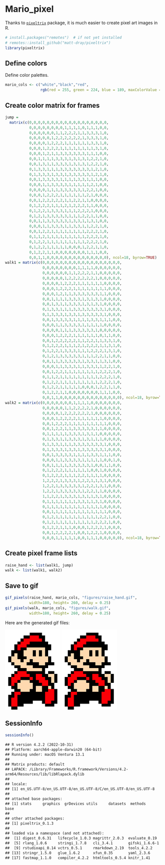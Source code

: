 Mario_pixel
================

Thanks to [`pixeltrix`](https://github.com/matt-dray/pixeltrix) package,
it is much easier to create pixel art images in R.

``` r
# install.packages("remotes")  # if not yet installed
# remotes::install_github("matt-dray/pixeltrix")
library(pixeltrix)
```

## Define colors

Define color palettes.

``` r
mario_cols <- c("white","black","red",
                rgb(red = 255, green = 224, blue = 189, maxColorValue = 255))
```

## Create color matrix for frames

``` r
jump =
  matrix(c(0,0,0,0,0,0,0,0,0,0,0,0,0,0,0,0,0,0,
           0,0,0,0,0,0,0,0,1,1,1,1,0,1,1,1,0,0,
           0,0,0,0,0,0,1,1,2,2,2,1,1,3,3,3,1,0,
           0,0,0,0,0,1,2,2,2,2,2,2,1,3,3,3,1,0,
           0,0,0,0,1,2,2,2,1,1,1,1,1,1,3,3,1,0,
           0,0,0,1,2,2,2,1,1,1,1,1,1,1,1,3,1,0,
           0,0,0,1,2,1,1,3,3,3,3,3,3,1,1,1,0,0,
           0,0,1,1,1,1,3,3,3,1,3,1,3,1,2,2,1,0,
           0,0,1,3,1,1,3,3,3,1,3,1,3,1,2,2,1,0,
           0,1,3,3,1,1,1,3,3,3,3,3,3,3,1,2,1,0,
           0,1,3,3,3,1,3,3,1,3,3,3,3,3,1,2,1,0,
           0,0,1,3,3,3,3,1,1,1,1,3,3,1,1,1,0,0,
           0,0,0,1,1,3,3,3,3,1,1,1,1,1,2,1,0,0,
           0,0,0,0,1,1,1,3,3,3,3,3,1,2,2,1,0,0,
           0,0,0,1,2,2,2,1,1,1,1,1,1,2,1,0,0,0,
           0,0,1,2,2,2,2,2,1,1,2,2,1,1,0,0,0,0,
           0,1,2,2,2,1,1,1,2,1,2,2,2,1,1,0,0,0,
           0,1,2,2,1,3,3,3,1,1,1,2,2,2,1,0,0,0,
           0,1,2,1,3,3,3,3,3,1,1,1,2,2,1,1,0,0,
           0,0,1,1,3,3,3,3,3,1,3,3,1,1,3,1,0,0,
           0,0,0,1,1,3,3,3,1,1,3,3,1,1,2,2,1,0,
           0,0,1,2,2,1,1,1,1,1,1,1,1,2,2,2,1,0,
           0,1,1,2,1,1,1,1,1,1,1,1,1,2,2,2,1,0,
           0,1,2,2,1,1,1,1,1,1,1,1,1,2,2,2,1,0,
           0,1,2,2,1,1,1,1,1,0,0,0,1,2,2,1,1,0,
           0,1,2,2,1,1,0,0,0,0,0,0,0,1,1,1,0,0,
           0,0,1,1,0,0,0,0,0,0,0,0,0,0,0,0,0,0), ncol=18, byrow=TRUE)
walk1 = matrix(c(0,0,0,0,0,0,0,0,0,0,0,0,0,0,0,0,0,0,
                 0,0,0,0,0,0,0,0,1,1,1,1,0,0,0,0,0,0,
                 0,0,0,0,0,0,1,1,2,2,2,1,1,0,0,0,0,0,
                 0,0,0,0,0,1,2,2,2,2,2,2,1,0,0,0,0,0,
                 0,0,0,0,1,2,2,2,1,1,1,1,1,1,0,0,0,0,
                 0,0,0,1,2,2,2,1,1,1,1,1,1,1,1,0,0,0,
                 0,0,0,1,2,1,1,3,3,3,3,3,3,1,1,0,0,0,
                 0,0,1,1,1,1,3,3,3,1,3,1,3,1,0,0,0,0,
                 0,0,1,3,1,1,3,3,3,1,3,1,3,1,0,0,0,0,
                 0,1,3,3,1,1,1,3,3,3,3,3,3,3,1,0,0,0,
                 0,1,3,3,3,1,3,3,1,3,3,3,3,3,1,0,0,0,
                 0,0,1,3,3,3,3,1,1,1,1,3,3,1,1,1,0,0,
                 0,0,0,1,1,3,3,3,3,1,1,1,1,1,0,0,0,0,
                 0,0,0,0,1,1,1,3,3,3,3,3,1,0,0,0,0,0,
                 0,0,0,1,2,2,2,1,1,1,1,1,1,0,1,1,0,0,
                 0,0,1,2,2,2,2,2,1,1,2,2,1,1,3,3,1,0,
                 0,1,2,2,2,1,1,1,2,1,2,2,2,1,1,3,1,0,
                 0,1,2,2,1,3,3,3,1,1,1,2,2,2,1,3,1,0,
                 0,1,2,1,3,3,3,3,3,1,1,1,2,2,1,1,0,0,
                 0,0,1,1,3,3,3,3,3,1,3,3,1,1,3,1,0,0,
                 0,0,0,1,1,3,3,3,1,1,3,3,1,1,2,2,1,0,
                 0,0,1,2,2,1,1,1,1,1,1,1,1,2,2,2,1,0,
                 0,1,1,2,1,1,1,1,1,1,1,1,1,2,2,2,1,0,
                 0,1,2,2,1,1,1,1,1,1,1,1,1,2,2,2,1,0,
                 0,1,2,2,1,1,1,1,1,0,0,0,1,2,2,1,1,0,
                 0,1,2,2,1,1,0,0,0,0,0,0,0,1,1,1,0,0,
                 0,0,1,1,0,0,0,0,0,0,0,0,0,0,0,0,0,0), ncol=18, byrow=TRUE)
walk2 = matrix(c(0,0,0,0,0,0,0,1,1,1,1,0,0,0,0,0,0,0,
                 0,0,0,0,0,1,1,2,2,2,2,1,0,0,0,0,0,0,
                 0,0,0,0,1,2,2,2,2,2,2,1,0,0,0,0,0,0,
                 0,0,0,1,2,2,2,2,1,1,1,1,1,1,0,0,0,0,
                 0,0,1,2,2,2,1,1,1,1,1,1,1,1,1,0,0,0,
                 0,0,1,2,2,1,1,3,3,3,3,3,1,1,0,0,0,0,
                 0,1,1,1,1,1,3,3,3,1,3,1,1,0,0,0,0,0,
                 0,1,3,3,1,1,3,3,3,1,3,1,1,1,0,0,0,0,
                 0,1,3,3,1,1,1,3,3,3,3,3,3,3,1,0,0,0,
                 0,1,3,3,3,1,3,3,1,3,3,3,3,3,1,0,0,0,
                 0,0,1,3,3,3,3,1,1,1,1,3,3,1,1,1,0,0,  
                 0,0,0,1,1,3,3,3,3,1,1,1,1,1,0,0,1,0,
                 0,0,1,1,1,1,3,3,3,3,3,1,0,0,1,1,0,0,
                 0,1,2,2,2,1,1,1,1,1,1,0,0,1,0,0,0,0,
                 0,1,2,2,2,1,1,1,2,2,1,1,1,1,0,0,0,0,
                 1,2,2,2,1,3,3,3,1,2,2,1,1,3,1,0,0,0,
                 1,2,2,1,3,3,3,3,3,1,2,2,1,3,1,0,0,0,
                 1,2,2,1,3,3,3,3,3,1,2,2,1,1,0,0,0,0,
                 1,1,2,2,1,3,3,3,1,3,1,1,3,1,0,0,0,0,
                 0,1,1,1,1,1,1,1,3,3,1,1,3,1,0,0,0,0,
                 0,1,1,1,1,1,1,1,1,1,1,1,1,1,0,0,0,0,
                 0,0,1,1,1,1,1,1,1,1,1,1,1,1,1,0,0,0,
                 0,1,2,1,1,1,1,1,1,1,1,1,1,2,2,1,0,0,
                 0,1,2,1,1,1,1,1,1,1,1,1,2,2,2,1,0,0,
                 0,1,2,2,1,1,1,0,0,0,1,2,2,2,1,0,0,0,
                 0,0,1,2,2,2,2,1,0,0,1,2,2,1,0,0,0,0,
                 0,0,0,1,1,1,1,1,0,0,1,1,1,0,0,0,0,0), ncol=18, byrow=TRUE)
```

## Create pixel frame lists

``` r
raise_hand <- list(walk1, jump)
walk <- list(walk1, walk2)
```

## Save to gif

``` r
gif_pixels(raise_hand, mario_cols, "figures/raise_hand.gif", 
           width=180, height= 260, delay = 0.25)
gif_pixels(walk, mario_cols, "figures/walk.gif", 
           width=180, height= 260, delay = 0.25)
```

Here are the generated gif files:

![](figures/raise_hand.gif) ![](figures/walk.gif)

## SessionInfo

``` r
sessionInfo()
```

    ## R version 4.2.2 (2022-10-31)
    ## Platform: aarch64-apple-darwin20 (64-bit)
    ## Running under: macOS Ventura 13.1
    ## 
    ## Matrix products: default
    ## LAPACK: /Library/Frameworks/R.framework/Versions/4.2-arm64/Resources/lib/libRlapack.dylib
    ## 
    ## locale:
    ## [1] en_US.UTF-8/en_US.UTF-8/en_US.UTF-8/C/en_US.UTF-8/en_US.UTF-8
    ## 
    ## attached base packages:
    ## [1] stats     graphics  grDevices utils     datasets  methods   base     
    ## 
    ## other attached packages:
    ## [1] pixeltrix_0.1.3
    ## 
    ## loaded via a namespace (and not attached):
    ##  [1] digest_0.6.31   lifecycle_1.0.3 magrittr_2.0.3  evaluate_0.19  
    ##  [5] rlang_1.0.6     stringi_1.7.8   cli_3.4.1       gifski_1.6.6-1 
    ##  [9] rstudioapi_0.14 vctrs_0.5.1     rmarkdown_2.19  tools_4.2.2    
    ## [13] stringr_1.5.0   glue_1.6.2      xfun_0.35       yaml_2.3.6     
    ## [17] fastmap_1.1.0   compiler_4.2.2  htmltools_0.5.4 knitr_1.41

